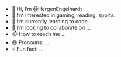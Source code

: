 - 👋 Hi, I’m @HergenEngelhardt
- 👀 I’m interested in gaming, reading, sports.
- 🌱 I’m currently learning to code.
- 💞️ I’m looking to collaborate on ...
- 📫 How to reach me ...
- 😄 Pronouns: ...
- ⚡ Fun fact: ...

<!---
HergenEngelhardt/HergenEngelhardt is a ✨ special ✨ repository because its `README.md` (this file) appears on your GitHub profile.
You can click the Preview link to take a look at your changes.
--->
